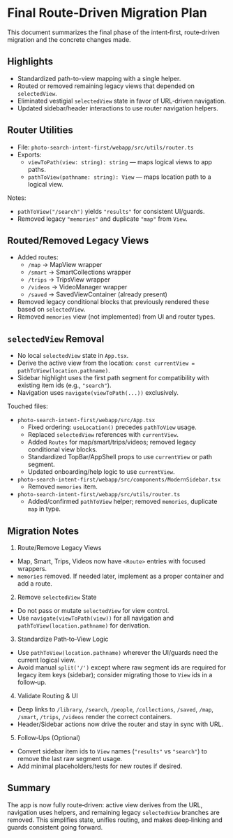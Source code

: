 # Final Route-Driven Migration Plan

This document summarizes the final phase of the intent‑first, route‑driven migration and the concrete changes made.

## Highlights

- Standardized path-to-view mapping with a single helper.
- Routed or removed remaining legacy views that depended on `selectedView`.
- Eliminated vestigial `selectedView` state in favor of URL‑driven navigation.
- Updated sidebar/header interactions to use router navigation helpers.

## Router Utilities

- File: `photo-search-intent-first/webapp/src/utils/router.ts`
- Exports:
  - `viewToPath(view: string): string` — maps logical views to app paths.
  - `pathToView(pathname: string): View` — maps location path to a logical view.

Notes:
- `pathToView("/search")` yields `"results"` for consistent UI/guards.
- Removed legacy `"memories"` and duplicate `"map"` from `View`.

## Routed/Removed Legacy Views

- Added routes:
  - `/map` → MapView wrapper
  - `/smart` → SmartCollections wrapper
  - `/trips` → TripsView wrapper
  - `/videos` → VideoManager wrapper
  - `/saved` → SavedViewContainer (already present)
- Removed legacy conditional blocks that previously rendered these based on `selectedView`.
- Removed `memories` view (not implemented) from UI and router types.

## `selectedView` Removal

- No local `selectedView` state in `App.tsx`.
- Derive the active view from the location: `const currentView = pathToView(location.pathname)`.
- Sidebar highlight uses the first path segment for compatibility with existing item ids (e.g., `"search"`).
- Navigation uses `navigate(viewToPath(...))` exclusively.

Touched files:
- `photo-search-intent-first/webapp/src/App.tsx`
  - Fixed ordering: `useLocation()` precedes `pathToView` usage.
  - Replaced `selectedView` references with `currentView`.
  - Added `Routes` for map/smart/trips/videos; removed legacy conditional view blocks.
  - Standardized TopBar/AppShell props to use `currentView` or path segment.
  - Updated onboarding/help logic to use `currentView`.
- `photo-search-intent-first/webapp/src/components/ModernSidebar.tsx`
  - Removed `memories` item.
- `photo-search-intent-first/webapp/src/utils/router.ts`
  - Added/confirmed `pathToView` helper; removed `memories`, duplicate `map` in type.

## Migration Notes

1) Route/Remove Legacy Views
- Map, Smart, Trips, Videos now have `<Route>` entries with focused wrappers.
- `memories` removed. If needed later, implement as a proper container and add a route.

2) Remove `selectedView` State
- Do not pass or mutate `selectedView` for view control.
- Use `navigate(viewToPath(view))` for all navigation and `pathToView(location.pathname)` for derivation.

3) Standardize Path‑to‑View Logic
- Use `pathToView(location.pathname)` wherever the UI/guards need the current logical view.
- Avoid manual `split('/')` except where raw segment ids are required for legacy item keys (sidebar); consider migrating those to `View` ids in a follow‑up.

4) Validate Routing & UI
- Deep links to `/library`, `/search`, `/people`, `/collections`, `/saved`, `/map`, `/smart`, `/trips`, `/videos` render the correct containers.
- Header/Sidebar actions now drive the router and stay in sync with URL.

5) Follow‑Ups (Optional)
- Convert sidebar item ids to `View` names (`"results"` vs `"search"`) to remove the last raw segment usage.
- Add minimal placeholders/tests for new routes if desired.

## Summary

The app is now fully route‑driven: active view derives from the URL, navigation uses helpers, and remaining legacy `selectedView` branches are removed. This simplifies state, unifies routing, and makes deep‑linking and guards consistent going forward.

